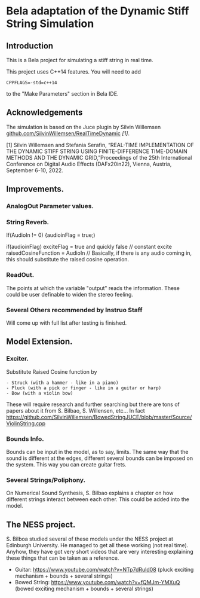 
# Bela adaptation of the Dynamic Stiff String Simulation


## Introduction
This is a Bela project for simulating a stiff string in real time.

This project uses C++14 features. You will need to add

    CPPFLAGS=-std=c++14

to the "Make Parameters" section in Bela IDE.

## Acknowledgements
The simulation is based on the Juce plugin by Silvin Willemsen [github.com/SilvinWillemsen/RealTimeDynamic](https://github.com/SilvinWillemsen/RealTimeDynamic) *[1]*.

[1] Silvin Willemsen and Stefania Serafin, “REAL-TIME IMPLEMENTATION OF THE DYNAMIC STIFF STRING USING
FINITE-DIFFERENCE TIME-DOMAIN METHODS AND THE DYNAMIC GRID,”Proceedings of the 25th International Conference on Digital Audio Effects (DAFx20in22), Vienna, Austria, September 6-10, 2022.

## Improvements.

### AnalogOut Parameter values.
### String Reverb.

If(AudioIn != 0)
    {audioinFlag = true;)

if(audioinFlag)
    exciteFlag = true and quickly false // constant excite
    raisedCosineFunction = AudioIn // Basically, if there is any audio coming in, this should substitute the raised cosine operation.
    
### ReadOut.

The points at which the variable "output" reads the information. These could be user definable to widen the stereo feeling.

### Several Others recommended by Instruo Staff

Will come up with full list after testing is finished.

## Model Extension.

### Exciter.

Substitute Raised Cosine function by

    - Struck (with a hammer - like in a piano)
    - Pluck (with a pick or finger - like in a guitar or harp)
    - Bow (with a violin bow)
    
These will require research and further searching but there are tons of papers about it from S. Bilbao, S. Willensen, etc...
In fact https://github.com/SilvinWillemsen/BowedStringJUCE/blob/master/Source/ViolinString.cpp



### Bounds Info.

Bounds can be input in the model, as to say, limits. The same way that the sound is different at the edges, different several bounds
can be imposed on the system. This way you can create guitar frets.

### Several Strings/Poliphony.

On Numerical Sound Synthesis, S. Bilbao explains a chapter on how different strings interact between each other. This could be added into the model.


## The NESS project.

S. Bilboa studied several of these models under the NESS project at Edinburgh University. He managed to get all these working (not real time).
Anyhow, they have got very short videos that are very interesting explaining these things that can be taken as a reference.


- Guitar: https://www.youtube.com/watch?v=NTp7dRuld08 (pluck exciting mechanism + bounds + several strings)
- Bowed String: https://www.youtube.com/watch?v=fQMJm-YMXuQ (bowed exciting mechanism + bounds + several strings)





